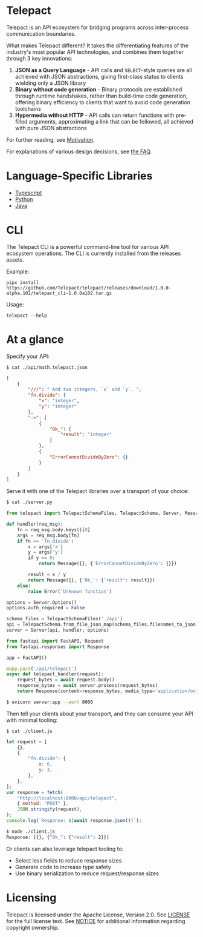# Telepact

Telepact is an API ecosystem for bridging programs across inter-process
communication boundaries.

What makes Telepact different? It takes the differentiating features of the
industry's most popular API technologies, and combines them together through 3
key innovations:

1. **JSON as a Query Language** - API calls and `SELECT`-style queries are all
   achieved with JSON abstractions, giving first-class status to clients
   wielding only a JSON library
2. **Binary without code generation** - Binary protocols are established through
   runtime handshakes, rather than build-time code generation, offering binary
   efficiency to clients that want to avoid code generation toolchains
3. **Hypermedia without HTTP** - API calls can return functions with pre-filled
   arguments, approximating a link that can be followed, all achieved with pure
   JSON abstractions

For further reading, see [Motivation](./doc/motivation.md).

For explanations of various design decisions, see [the FAQ](./doc/faq.md).

# Language-Specific Libraries

-   [Typescript](./lib/ts/README.md)
-   [Python](./lib/py/README.md)
-   [Java](./lib/java/README.md)

# CLI

The Telepact CLI is a powerful command-line tool for various API ecosystem
operations. The CLI is currently installed from the releases assets.

Example:
```
pipx install https://github.com/Telepact/telepact/releases/download/1.0.0-alpha.102/telepact_cli-1.0.0a102.tar.gz
```

Usage:
```
telepact --help
```

# At a glance

Specify your API:

```sh
$ cat ./api/math.telepact.json
```

```json
[
    {
        "///": " Add two integers, `x` and `y`. ",
        "fn.divide": {
            "x": "integer",
            "y": "integer"
        },
        "->": [
            {
                "Ok_": {
                    "result": "integer"
                }
            },
            {
                "ErrorCannotDivideByZero": {}
            }
        ]
    }
]
```

Serve it with one of the Telepact libraries over a transport of your choice:

```sh
$ cat ./server.py
```

```py
from telepact import TelepactSchemaFiles, TelepactSchema, Server, Message

def handler(req_msg):
    fn = req_msg.body.keys()[0]
    args = req_msg.body[fn]
    if fn == 'fn.divide':
        x = args['x']
        y = args['y']
        if y == 0:
            return Message({}, {'ErrorCannotDivideByZero': {}})

        result = x / y
        return Message({}, {'Ok_': {'result': result}})
    else:
        raise Error('Unknown function')

options = Server.Options()
options.auth_required = False

schema_files = TelepactSchemaFiles('./api')
api = TelepactSchema.from_file_json_map(schema_files.filenames_to_json)
server = Server(api, handler, options)

from fastapi import FastAPI, Request
from fastapi.responses import Response

app = FastAPI()

@app.post('/api/telepact')
async def telepact_handler(request):
    request_bytes = await request.body()
    response_bytes = await server.process(request_bytes)
    return Response(content=response_bytes, media_type='application/octet-stream')
```

```sh
$ uvicorn server:app --port 8000
```

Then tell your clients about your transport, and they can consume your API with
minimal tooling:

```
$ cat ./client.js
```

```js
let request = [
    {},
    {
        "fn.divide": {
            x: 6,
            y: 3,
        },
    },
];
var response = fetch(
    "http://localhost:8000/api/telepact",
    { method: "POST" },
    JSON.stringify(request),
);
console.log(`Response: ${await response.json()}`);
```

```sh
$ node ./client.js
Response: [{}, {"Ok_": {"result": 2}}]
```

Or clients can also leverage telepact tooling to:

-   Select less fields to reduce response sizes
-   Generate code to increase type safety
-   Use binary serialization to reduce request/response sizes

# Licensing

Telepact is licensed under the Apache License, Version 2.0. See
[LICENSE](LICENSE) for the full license text. See [NOTICE](NOTICE) for
additional information regarding copyright ownership.
